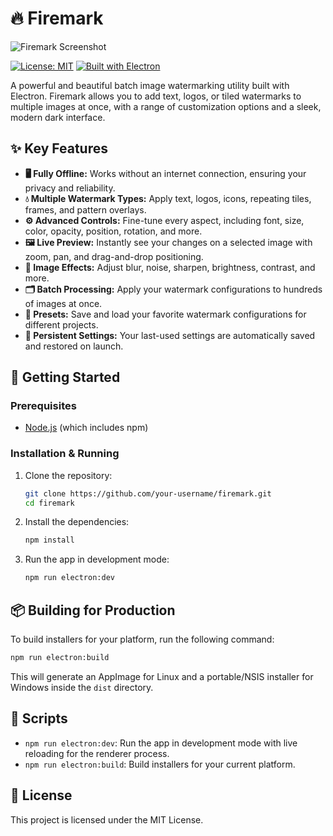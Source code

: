 # 🔥 Firemark

![Firemark Screenshot](https://i.imgur.com/2awhsKB.jpeg)

[![License: MIT](https://img.shields.io/badge/License-MIT-yellow.svg)](https://opensource.org/licenses/MIT)
[![Built with Electron](https://img.shields.io/badge/Built_with-Electron-47848f.svg)](https://www.electronjs.org/)

A powerful and beautiful batch image watermarking utility built with Electron. Firemark allows you to add text, logos, or tiled watermarks to multiple images at once, with a range of customization options and a sleek, modern dark interface.

## ✨ Key Features

-   **🖥️ Fully Offline:** Works without an internet connection, ensuring your privacy and reliability.
-   **💧 Multiple Watermark Types:** Apply text, logos, icons, repeating tiles, frames, and pattern overlays.
-   **⚙️ Advanced Controls:** Fine-tune every aspect, including font, size, color, opacity, position, rotation, and more.
-   **🖼️ Live Preview:** Instantly see your changes on a selected image with zoom, pan, and drag-and-drop positioning.
-   **🎨 Image Effects:** Adjust blur, noise, sharpen, brightness, contrast, and more.
-   **🗂️ Batch Processing:** Apply your watermark configurations to hundreds of images at once.
-   **💾 Presets:** Save and load your favorite watermark configurations for different projects.
-   **🔄 Persistent Settings:** Your last-used settings are automatically saved and restored on launch.

## 🚀 Getting Started

### Prerequisites

-   [Node.js](https://nodejs.org/) (which includes npm)

### Installation & Running

1.  Clone the repository:
    ```bash
    git clone https://github.com/your-username/firemark.git
    cd firemark
    ```

2.  Install the dependencies:
    ```bash
    npm install
    ```

3.  Run the app in development mode:
    ```bash
    npm run electron:dev
    ```

## 📦 Building for Production

To build installers for your platform, run the following command:

```bash
npm run electron:build
```

This will generate an AppImage for Linux and a portable/NSIS installer for Windows inside the `dist` directory.

## 📜 Scripts

-   `npm run electron:dev`: Run the app in development mode with live reloading for the renderer process.
-   `npm run electron:build`: Build installers for your current platform.

## 📄 License

This project is licensed under the MIT License.